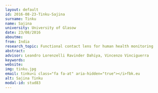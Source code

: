 ```yaml
---
layout: default 
id: 2016-08-23-Tinku-Sajina
surname: Tinku
name: Sajina
university: University of Glasow
date: 23/08/2016
aboutme: 
from: India
research_topic: Functional contact lens for human health monitoring
abstract: 
advisor: Leandro Lorenzelli Ravinder Dahiya, Vincenzo Vinciguerra
keywords: 
website: 
img: tinku.jpg
email: tinku<i class="fa fa-at" aria-hidden="true"></i>fbk.eu
alt: Sajina Tinku
modal-id: stud83
---
```

